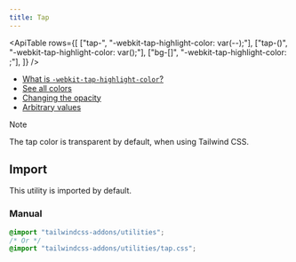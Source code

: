 ```yaml
---
title: Tap
---
```


<script>
    import ApiTable from "$lib/components/ApiTable.svelte"
</script>

<!-- prettier-ignore -->
<ApiTable
    rows={[
        ["tap-<theme-color>", "-webkit-tap-highlight-color: var(--<theme-color>);"],
        ["tap-(<custom-property>)", "-webkit-tap-highlight-color: var(<custom-property>);"],
        ["bg-[<arbitrary-value>]", "-webkit-tap-highlight-color: <arbitrary-value>;"],
    ]}
/>

- [What is `-webkit-tap-highlight-color`?](https://developer.mozilla.org/en-US/docs/Web/CSS/-webkit-tap-highlight-color)
- [See all colors](https://tailwindcss.com/docs/colors)
- [Changing the opacity](https://tailwindcss.com/docs/background-color#changing-the-opacity)
- [Arbitrary values](https://tailwindcss.com/docs/background-color#arbitrary-values)

> [!NOTE]
> The tap color is transparent by default, when using Tailwind CSS.

## Import

This utility is imported by default.

### Manual

```css
@import "tailwindcss-addons/utilities";
/* Or */
@import "tailwindcss-addons/utilities/tap.css";
```

